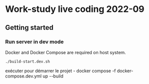 # Work-study live coding 2022-09

## Getting started

### Run server in dev mode

Docker and Docker Compose are required on host system.

```
./build-start.dev.sh
```

exécuter pour démarrer le projet - docker compose -f docker-compose.dev.yml up --build
